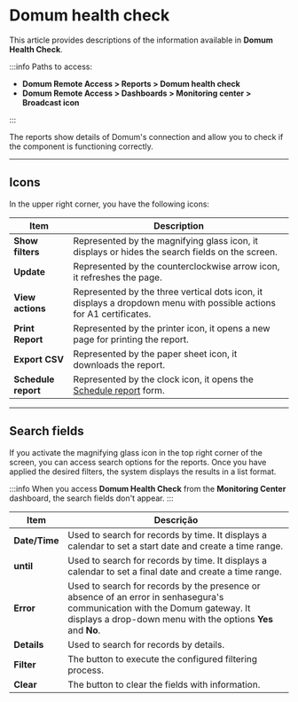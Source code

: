 # Domum health check

This article provides descriptions of the information available in **Domum Health Check**. 

:::info
Paths to access:

* **Domum Remote Access > Reports > Domum health check**
* **Domum Remote Access > Dashboards > Monitoring center > Broadcast icon**

:::

The reports show details of Domum's connection and allow you to check if the component is functioning correctly.

* * *

## Icons
In the upper right corner, you have the following icons:

| Item | Description |
| --- | --- |
| **Show filters** | Represented by the magnifying glass icon, it displays or hides the search fields on the screen. |
| **Update** | Represented by the counterclockwise arrow icon, it refreshes the page. |
| **View actions**| Represented by the three vertical dots icon, it displays a dropdown menu with possible actions for A1 certificates. |
| **Print Report** | Represented by the printer icon, it opens a new page for printing the report. |
| **Export CSV** | Represented by the paper sheet icon, it downloads the report. |
| **Schedule report** | Represented by the clock icon, it opens the [Schedule report](https://portal.document360.io/v3-29/docs/general-information-how-to-issue-download-and-schedule-device-reports) form. |

* * *

## Search fields
If you activate the magnifying glass icon in the top right corner of the screen, you can access search options for the reports. Once you have applied the desired filters, the system displays the results in a list format.

:::info
When you access **Domum Health Check** from the **Monitoring Center** dashboard, the search fields don't appear.
:::

| Item | Descrição |
| --- | --- |
| **Date/Time** | Used to search for records by time. It displays a calendar to set a start date and create a time range. |
| **until** | Used to search for records by time. It displays a calendar to set a final date and create a time range. |
| **Error** | Used to search for records by the presence or absence of an error in senhasegura's communication with the Domum gateway. It displays a drop-down menu with the options **Yes** and **No**. |
| **Details**| Used to search for records by details. |
| **Filter** | The button to execute the configured filtering process. |
| **Clear** |The button to clear the fields with information. |


